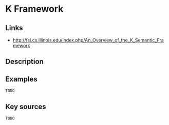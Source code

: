 # K Framework

## Links
- http://fsl.cs.illinois.edu/index.php/An_Overview_of_the_K_Semantic_Framework

## Description

## Examples

    TODO

## Key sources

    TODO
